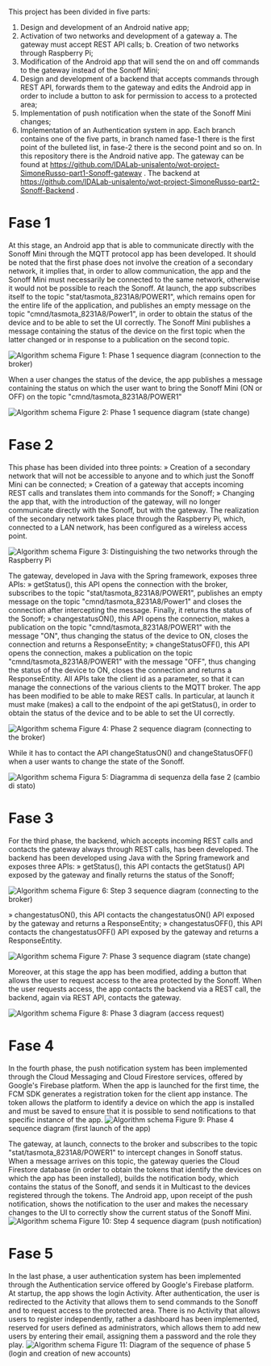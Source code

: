 This project has been divided in five parts:
1.    Design and development of an Android native app;
2.    Activation of two networks and development of a gateway
a.    The gateway must accept REST API calls;
b.    Creation of two networks through Raspberry Pi;
1.    Modification of the Android app that will send the on and off commands to the gateway instead of the Sonoff Mini;
3.    Design and development of a backend that accepts commands through REST API, forwards them to the gateway and edits the Android app in order to include a button to ask for permission to access to a protected area;
4.    Implementation of push notification when the state of the Sonoff Mini changes;
5.    Implementation of an Authentication system in app.
Each branch contains one of the five parts, in branch named fase-1 there is the first point of the bulleted list, in fase-2 there is the second point and so on.
In this repository there is the Android native app.
The gateway can be found at https://github.com/IDALab-unisalento/wot-project-SimoneRusso-part1-Sonoff-gateway . 
The backend at https://github.com/IDALab-unisalento/wot-project-SimoneRusso-part2-Sonoff-Backend .

# Fase 1

At this stage, an Android app that is able to communicate directly with the Sonoff Mini through the MQTT protocol app has been developed. It should be noted that the first phase does not involve the creation of a secondary network, it implies that, in order to allow communication, the app and the Sonoff Mini must necessarily be connected to the same network, otherwise it would not be possible to reach the Sonoff.
At launch, the app subscribes itself to the topic "stat/tasmota_8231A8/POWER1", which remains open for the entire life of the application, and publishes an empty message on the topic "cmnd/tasmota_8231A8/Power1", in order to obtain the status of the device and to be able to set the UI correctly.
The Sonoff Mini publishes a message containing the status of the device on the first topic when the latter changed or in response to a publication on the second topic.

![Algorithm schema](./images/1.png)
Figure 1: Phase 1 sequence diagram (connection to the broker)

When a user changes the status of the device, the app publishes a message containing the status on which the user want to bring the Sonoff Mini (ON or OFF)  on the topic "cmnd/tasmota_8231A8/POWER1"

![Algorithm schema](./images/2.png)
Figure 2: Phase 1 sequence diagram (state change)

# Fase 2

This phase has been divided into three points: 
» Creation of a secondary network that will not be accessible to anyone and to which just the Sonoff Mini can be connected;
» Creation of a gateway that accepts incoming REST calls and translates them into commands for the Sonoff;
» Changing the app that, with the introduction of the gateway, will no longer communicate directly with the Sonoff, but with the gateway.
The realization of the secondary network takes place through the Raspberry Pi, which, connected to a LAN network, has been configured as a wireless access point.

![Algorithm schema](./images/3.png)
Figure 3: Distinguishing the two networks through the Raspberry Pi

The gateway, developed in Java with the Spring framework, exposes three APIs:
» getStatus(), this API opens the connection with the broker, subscribes to the topic "stat/tasmota_8231A8/POWER1", publishes an empty message on the topic "cmnd/tasmota_8231A8/Power1" and closes the connection after intercepting the message. Finally, it returns the status of the Sonoff;
» changestatusON(), this API opens the connection, makes a publication on the topic "cmnd/tasmota_8231A8/POWER1" with the message "ON", thus changing the status of the device to ON, closes the connection and returns a ResponseEntity;
» changeStatusOFF(), this API opens the connection, makes a publication on the topic "cmnd/tasmota_8231A8/POWER1" with the message "OFF", thus changing the status of the device to ON, closes the connection and returns a ResponseEntity.
All APIs take the client id as a parameter, so that it can manage the connections of the various clients to the MQTT broker.
The app has been modified to be able to make REST calls. In particular, at launch it must make (makes) a call to the endpoint of the api getStatus(), in order to obtain the status of the device and to be able to set the UI correctly. 

![Algorithm schema](./images/4.png)
Figure 4: Phase 2 sequence diagram (connecting to the broker)

While it has to contact the API changeStatusON() and changeStatusOFF() when a user wants to change the state of the Sonoff.
 
 ![Algorithm schema](./images/5.png)
Figura 5: Diagramma di sequenza della fase 2 (cambio di stato)

# Fase 3

For the third phase, the backend, which accepts incoming REST calls and contacts the gateway always through REST calls, has been developed.
The backend has been developed using Java with the Spring framework and exposes three APIs:
» getStatus(), this API contacts the getStatus() API exposed by the gateway and finally returns the status of the Sonoff; 

 ![Algorithm schema](./images/6.png)
Figure 6: Step 3 sequence diagram (connecting to the broker)

» changestatusON(), this API contacts the changestatusON() API exposed by the gateway and returns a ResponseEntity;
» changestatusOFF(), this API contacts the changestatusOFF() API exposed by the gateway and returns a ResponseEntity.
 
![Algorithm schema](./images/7.png)
Figure 7: Phase 3 sequence diagram (state change)

Moreover, at this stage the app has been modified, adding a button that allows the user to request access to the area protected by the Sonoff. When the user requests access, the app contacts the backend via a REST call, the backend, again via REST API, contacts the gateway. 

![Algorithm schema](./images/8.png)
Figure 8: Phase 3 diagram (access request)
 
# Fase 4

In the fourth phase, the push notification system has been implemented through the Cloud Messaging and Cloud Firestore services, offered by Google's Firebase platform.
When the app is launched for the first time, the FCM SDK generates a registration token for the client app instance. The token allows the platform to identify a device on which the app is installed and must be saved to ensure that it is possible to send notifications to that specific instance of the app. 
 ![Algorithm schema](./images/9.png)
Figure 9: Phase 4 sequence diagram (first launch of the app)

The gateway, at launch, connects to the broker and subscribes to the topic "stat/tasmota_8231A8/POWER1" to intercept changes in Sonoff status. When a message arrives on this topic, the gateway queries the Cloud Firestore database (in order to obtain the tokens that identify the devices on which the app has been installed), builds the notification body, which contains the status of the Sonoff, and sends it in Multicast to the devices registered through the tokens. 
The Android app, upon receipt of the push notification, shows the notification to the user and makes the necessary changes to the UI to correctly show the current status of the Sonoff Mini. 
  ![Algorithm schema](./images/10.png)
Figure 10: Step 4 sequence diagram (push notification)

# Fase 5

In the last phase, a user authentication system has been implemented through the Authentication service offered by Google's Firebase platform.
At startup, the app shows the login Activity. After authentication, the user is redirected to the Activity that allows them to send commands to the Sonoff and to request access to the protected area. 
There is no Activity that allows users to register independently, rather a dashboard has been implemented, reserved for users defined as administrators, which allows them to add new users by entering their email, assigning them a password and the role they play. 
  ![Algorithm schema](./images/11.png)
Figure 11: Diagram of the sequence of phase 5 (login and creation of new accounts)
